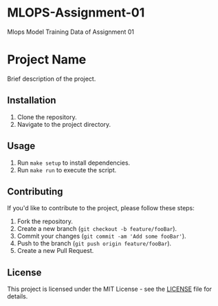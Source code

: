 # MLOPS-Assignment-01
Mlops Model Training Data of Assignment 01

# Project Name

Brief description of the project.

## Installation

1. Clone the repository.
2. Navigate to the project directory.

## Usage

1. Run `make setup` to install dependencies.
2. Run `make run` to execute the script.

## Contributing

If you'd like to contribute to the project, please follow these steps:
1. Fork the repository.
2. Create a new branch (`git checkout -b feature/fooBar`).
3. Commit your changes (`git commit -am 'Add some fooBar'`).
4. Push to the branch (`git push origin feature/fooBar`).
5. Create a new Pull Request.

## License

This project is licensed under the MIT License - see the [LICENSE](LICENSE) file for details.
